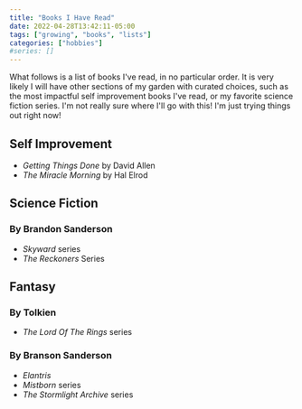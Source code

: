 ```yaml
---
title: "Books I Have Read"
date: 2022-04-28T13:42:11-05:00
tags: ["growing", "books", "lists"]
categories: ["hobbies"]
#series: []
---
```

What follows is a list of books I've read, in no particular order. It is very likely I will have other sections of my garden with curated choices, such as the most impactful self improvement books I've read, or my favorite science fiction series. I'm not really sure where I'll go with this! I'm just trying things out right now!

## Self Improvement
* *Getting Things Done* by David Allen
* *The Miracle Morning* by Hal Elrod

## Science Fiction

### By Brandon Sanderson
* *Skyward* series
* *The Reckoners* Series

## Fantasy

### By Tolkien
* *The Lord Of The Rings* series

### By Branson Sanderson
* *Elantris*
* *Mistborn* series
* *The Stormlight Archive* series
